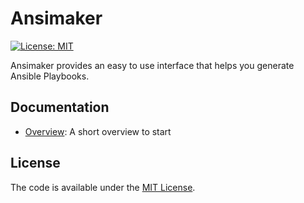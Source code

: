 # Ansimaker

[![License: MIT](https://img.shields.io/badge/License-MIT-yellow.svg)](https://opensource.org/licenses/MIT)

Ansimaker provides an easy to use interface that helps you generate Ansible Playbooks.

## Documentation

- [Overview](docs/commands.md): A short overview to start

License
-------
The code is available under the [MIT License](LICENSE.md).
